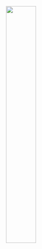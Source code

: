 <p align="center">
  <img width= 40% height= 40% src="https://th.bing.com/th/id/R.22a845fd0719832fd9b7fd64fa527654?rik=EA9sZzbLUwc9qA&riu=http%3a%2f%2fimg2.wikia.nocookie.net%2f__cb20100324030622%2fluckystar%2fimages%2f6%2f6b%2fKonata_good_job.png&ehk=TI9UsvJULcOdfxqHJGiH%2fOuoo%2frplqZAmEVOMYhMYxU%3d&risl=&pid=ImgRaw&r=0">
</p>
